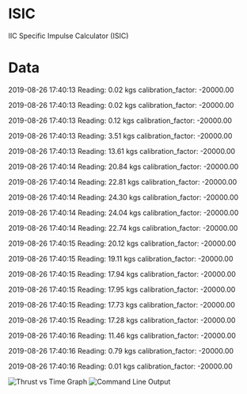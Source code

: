 # ISIC
IIC Specific Impulse Calculator (ISIC)

Data
======
2019-08-26 17:40:13	Reading: 0.02 kgs calibration_factor: -20000.00

2019-08-26 17:40:13	Reading: 0.02 kgs calibration_factor: -20000.00

2019-08-26 17:40:13	Reading: 0.12 kgs calibration_factor: -20000.00

2019-08-26 17:40:13	Reading: 3.51 kgs calibration_factor: -20000.00

2019-08-26 17:40:13	Reading: 13.61 kgs calibration_factor: -20000.00

2019-08-26 17:40:14	Reading: 20.84 kgs calibration_factor: -20000.00

2019-08-26 17:40:14	Reading: 22.81 kgs calibration_factor: -20000.00

2019-08-26 17:40:14	Reading: 24.30 kgs calibration_factor: -20000.00

2019-08-26 17:40:14	Reading: 24.04 kgs calibration_factor: -20000.00

2019-08-26 17:40:14	Reading: 22.74 kgs calibration_factor: -20000.00

2019-08-26 17:40:15	Reading: 20.12 kgs calibration_factor: -20000.00

2019-08-26 17:40:15	Reading: 19.11 kgs calibration_factor: -20000.00

2019-08-26 17:40:15	Reading: 17.94 kgs calibration_factor: -20000.00

2019-08-26 17:40:15	Reading: 17.95 kgs calibration_factor: -20000.00

2019-08-26 17:40:15	Reading: 17.73 kgs calibration_factor: -20000.00

2019-08-26 17:40:15	Reading: 17.28 kgs calibration_factor: -20000.00

2019-08-26 17:40:16	Reading: 11.46 kgs calibration_factor: -20000.00

2019-08-26 17:40:16	Reading: 0.79 kgs calibration_factor: -20000.00

2019-08-26 17:40:16	Reading: 0.01 kgs calibration_factor: -20000.00


![Thrust vs Time Graph](https://github.com/rajdas2001/ISIC/blob/master/Thrust-vs-Time.png)
![Command Line Output](https://github.com/rajdas2001/ISIC/blob/master/Output-cmd.jpg)
